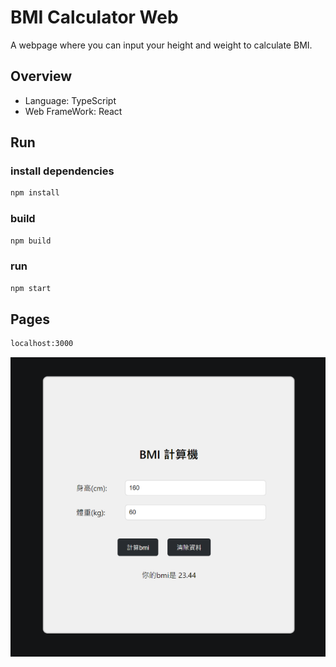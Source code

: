 # BMI Calculator Web

A webpage where you can input your height and weight to calculate BMI.  

## Overview

- Language: TypeScript
- Web FrameWork: React


## Run

### install dependencies

```bash
npm install
```


### build

```bash
npm build
```

### run

```bash
npm start
```

## Pages

```bash
localhost:3000
```
![image](https://github.com/yuhexiong/bmi-calculator-web-react-typescript/blob/main/image/bmi_sample_v2.png)
